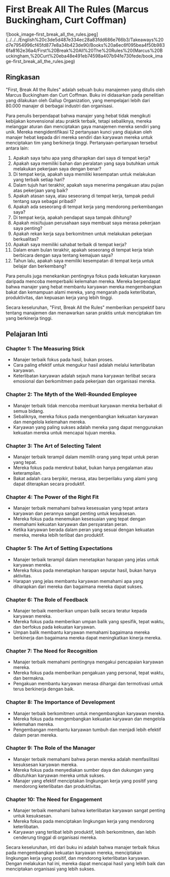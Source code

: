 # First Break All The Rules (Marcus Buckingham, Curt Coffman)

![book_image-first_break_all_the_rules.jpeg](../../../English%20c3de5d487e334ec28a83fdd686e766b3/Takeaways%20d7e7954996cf45fd877e8a34b423de90/Books%20a6ec6f095bea4f50b9836fa8162e36a4/First%20Break%20All%20The%20Rules%20(Marcus%20Buckingham,%20Curt%20eba48e491eb74598a407b94fe730fede/book_image-first_break_all_the_rules.jpeg)

## Ringkasan

"First, Break All the Rules" adalah sebuah buku manajemen yang ditulis oleh Marcus Buckingham dan Curt Coffman. Buku ini didasarkan pada penelitian yang dilakukan oleh Gallup Organization, yang mempelajari lebih dari 80.000 manajer di berbagai industri dan organisasi.

Para penulis berpendapat bahwa manajer yang hebat tidak mengikuti kebijakan konvensional atau praktik terbaik, tetapi sebaliknya, mereka melanggar aturan dan menciptakan gaya manajemen mereka sendiri yang unik. Mereka mengidentifikasi 12 pertanyaan kunci yang diajukan oleh manajer hebat kepada diri mereka sendiri dan karyawan mereka untuk menciptakan tim yang berkinerja tinggi. Pertanyaan-pertanyaan tersebut antara lain:

1. Apakah saya tahu apa yang diharapkan dari saya di tempat kerja?
2. Apakah saya memiliki bahan dan peralatan yang saya butuhkan untuk melakukan pekerjaan saya dengan benar?
3. Di tempat kerja, apakah saya memiliki kesempatan untuk melakukan yang terbaik setiap hari?
4. Dalam tujuh hari terakhir, apakah saya menerima pengakuan atau pujian atas pekerjaan yang baik?
5. Apakah atasan saya, atau seseorang di tempat kerja, tampak peduli tentang saya sebagai pribadi?
6. Apakah ada seseorang di tempat kerja yang mendorong perkembangan saya?
7. Di tempat kerja, apakah pendapat saya tampak dihitung?
8. Apakah misi/tujuan perusahaan saya membuat saya merasa pekerjaan saya penting?
9. Apakah rekan kerja saya berkomitmen untuk melakukan pekerjaan berkualitas?
10. Apakah saya memiliki sahabat terbaik di tempat kerja?
11. Dalam enam bulan terakhir, apakah seseorang di tempat kerja telah berbicara dengan saya tentang kemajuan saya?
12. Tahun lalu, apakah saya memiliki kesempatan di tempat kerja untuk belajar dan berkembang?

Para penulis juga menekankan pentingnya fokus pada kekuatan karyawan daripada mencoba memperbaiki kelemahan mereka. Mereka berpendapat bahwa manajer yang hebat membantu karyawan mereka mengembangkan bakat dan kemampuan alami mereka, yang mengarah pada keterlibatan, produktivitas, dan kepuasan kerja yang lebih tinggi.

Secara keseluruhan, "First, Break All the Rules" memberikan perspektif baru tentang manajemen dan menawarkan saran praktis untuk menciptakan tim yang berkinerja tinggi.

## **Pelajaran Inti**

### **Chapter 1: The Measuring Stick**

- Manajer terbaik fokus pada hasil, bukan proses.
- Cara paling efektif untuk mengukur hasil adalah melalui keterlibatan karyawan.
- Keterlibatan karyawan adalah sejauh mana karyawan terlibat secara emosional dan berkomitmen pada pekerjaan dan organisasi mereka.

### **Chapter 2: The Myth of the Well-Rounded Employee**

- Manajer terbaik tidak mencoba membuat karyawan mereka berbakat di semua bidang.
- Sebaliknya, mereka fokus pada mengembangkan kekuatan karyawan dan mengelola kelemahan mereka.
- Karyawan yang paling sukses adalah mereka yang dapat menggunakan kekuatan mereka untuk mencapai tujuan mereka.

### **Chapter 3: The Art of Selecting Talent**

- Manajer terbaik terampil dalam memilih orang yang tepat untuk peran yang tepat.
- Mereka fokus pada merekrut bakat, bukan hanya pengalaman atau keterampilan.
- Bakat adalah cara berpikir, merasa, atau berperilaku yang alami yang dapat diterapkan secara produktif.

### **Chapter 4: The Power of the Right Fit**

- Manajer terbaik memahami bahwa kesesuaian yang tepat antara karyawan dan perannya sangat penting untuk kesuksesan.
- Mereka fokus pada menemukan kesesuaian yang tepat dengan memahami kekuatan karyawan dan persyaratan peran.
- Ketika karyawan berada dalam peran yang sesuai dengan kekuatan mereka, mereka lebih terlibat dan produktif.

### **Chapter 5: The Art of Setting Expectations**

- Manajer terbaik terampil dalam menetapkan harapan yang jelas untuk karyawan mereka.
- Mereka fokus pada menetapkan harapan seputar hasil, bukan hanya aktivitas.
- Harapan yang jelas membantu karyawan memahami apa yang diharapkan dari mereka dan bagaimana mereka dapat sukses.

### **Chapter 6: The Role of Feedback**

- Manajer terbaik memberikan umpan balik secara teratur kepada karyawan mereka.
- Mereka fokus pada memberikan umpan balik yang spesifik, tepat waktu, dan berfokus pada kekuatan karyawan.
- Umpan balik membantu karyawan memahami bagaimana mereka berkinerja dan bagaimana mereka dapat meningkatkan kinerja mereka.

### **Chapter 7: The Need for Recognition**

- Manajer terbaik memahami pentingnya mengakui pencapaian karyawan mereka.
- Mereka fokus pada memberikan pengakuan yang personal, tepat waktu, dan bermakna.
- Pengakuan membantu karyawan merasa dihargai dan termotivasi untuk terus berkinerja dengan baik.

### **Chapter 8: The Importance of Development**

- Manajer terbaik berkomitmen untuk mengembangkan karyawan mereka.
- Mereka fokus pada mengembangkan kekuatan karyawan dan mengelola kelemahan mereka.
- Pengembangan membantu karyawan tumbuh dan menjadi lebih efektif dalam peran mereka.

### **Chapter 9: The Role of the Manager**

- Manajer terbaik memahami bahwa peran mereka adalah memfasilitasi kesuksesan karyawan mereka.
- Mereka fokus pada menyediakan sumber daya dan dukungan yang dibutuhkan karyawan mereka untuk sukses.
- Manajer yang efektif menciptakan lingkungan kerja yang positif yang mendorong keterlibatan dan produktivitas.

### **Chapter 10: The Need for Engagement**

- Manajer terbaik memahami bahwa keterlibatan karyawan sangat penting untuk kesuksesan.
- Mereka fokus pada menciptakan lingkungan kerja yang mendorong keterlibatan.
- Karyawan yang terlibat lebih produktif, lebih berkomitmen, dan lebih cenderung tinggal di organisasi mereka.

Secara keseluruhan, inti dari buku ini adalah bahwa manajer terbaik fokus pada mengembangkan kekuatan karyawan mereka, menciptakan lingkungan kerja yang positif, dan mendorong keterlibatan karyawan. Dengan melakukan hal ini, mereka dapat mencapai hasil yang lebih baik dan menciptakan organisasi yang lebih sukses.
